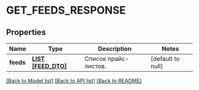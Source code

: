 # GET_FEEDS_RESPONSE

## Properties
Name | Type | Description | Notes
------------ | ------------- | ------------- | -------------
**feeds** | [**LIST [FEED_DTO]**](FeedDTO.md) | Список прайс-листов. | [default to null]

[[Back to Model list]](../README.md#documentation-for-models) [[Back to API list]](../README.md#documentation-for-api-endpoints) [[Back to README]](../README.md)


